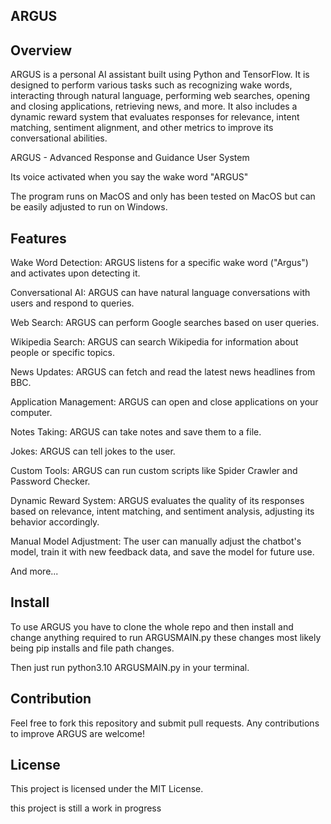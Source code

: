 ARGUS
-----------------------

Overview
-----------------------

ARGUS is a personal AI assistant built using Python and TensorFlow. It is designed to perform various tasks such as recognizing wake words, interacting through natural language, performing web searches, opening and closing applications, retrieving news, and more. It also includes a dynamic reward system that evaluates responses for relevance, intent matching, sentiment alignment, and other metrics to improve its conversational abilities.

ARGUS - Advanced Response and Guidance User System

Its voice activated when you say the wake word "ARGUS"

The program runs on MacOS and only has been tested on MacOS but can be easily adjusted to run on Windows.

Features
-----------------------

Wake Word Detection: ARGUS listens for a specific wake word ("Argus") and activates upon detecting it.

Conversational AI: ARGUS can have natural language conversations with users and respond to queries.

Web Search: ARGUS can perform Google searches based on user queries.

Wikipedia Search: ARGUS can search Wikipedia for information about people or specific topics.

News Updates: ARGUS can fetch and read the latest news headlines from BBC.

Application Management: ARGUS can open and close applications on your computer.

Notes Taking: ARGUS can take notes and save them to a file.

Jokes: ARGUS can tell jokes to the user.

Custom Tools: ARGUS can run custom scripts like Spider Crawler and Password Checker.

Dynamic Reward System: ARGUS evaluates the quality of its responses based on relevance, intent matching, and sentiment analysis, adjusting its behavior accordingly.

Manual Model Adjustment: The user can manually adjust the chatbot's model, train it with new feedback data, and save the model for future use.

And more...

Install
-----------------------
To use ARGUS you have to clone the whole repo and then install and change anything required to run ARGUSMAIN.py these changes most likely being pip installs and file path changes.

Then just run python3.10 ARGUSMAIN.py in your terminal.

Contribution
-----------------------
Feel free to fork this repository and submit pull requests. Any contributions to improve ARGUS are welcome!

License
-----------------------
This project is licensed under the MIT License.


this project is still a work in progress
